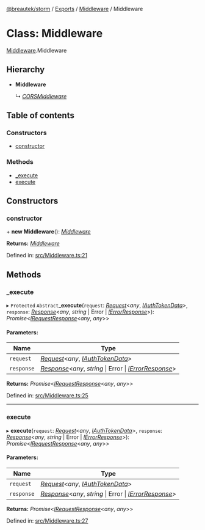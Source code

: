 [@breautek/storm](../README.md) / [Exports](../modules.md) / [Middleware](../modules/middleware.md) / Middleware

# Class: Middleware

[Middleware](../modules/middleware.md).Middleware

## Hierarchy

* **Middleware**

  ↳ [*CORSMiddleware*](corsmiddleware.corsmiddleware-1.md)

## Table of contents

### Constructors

- [constructor](middleware.middleware-1.md#constructor)

### Methods

- [\_execute](middleware.middleware-1.md#_execute)
- [execute](middleware.middleware-1.md#execute)

## Constructors

### constructor

\+ **new Middleware**(): [*Middleware*](middleware.middleware-1.md)

**Returns:** [*Middleware*](middleware.middleware-1.md)

Defined in: [src/Middleware.ts:21](https://github.com/breautek/storm/blob/ec148ff/src/Middleware.ts#L21)

## Methods

### \_execute

▸ `Protected` `Abstract`**_execute**(`request`: [*Request*](request.request-1.md)<*any*, [*IAuthTokenData*](../interfaces/iauthtokendata.iauthtokendata-1.md)\>, `response`: [*Response*](response.response-1.md)<*any*, *string* \| Error \| [*IErrorResponse*](../interfaces/stormerror.ierrorresponse.md)\>): *Promise*<[*IRequestResponse*](../interfaces/irequestresponse.irequestresponse-1.md)<*any*, *any*\>\>

#### Parameters:

Name | Type |
------ | ------ |
`request` | [*Request*](request.request-1.md)<*any*, [*IAuthTokenData*](../interfaces/iauthtokendata.iauthtokendata-1.md)\> |
`response` | [*Response*](response.response-1.md)<*any*, *string* \| Error \| [*IErrorResponse*](../interfaces/stormerror.ierrorresponse.md)\> |

**Returns:** *Promise*<[*IRequestResponse*](../interfaces/irequestresponse.irequestresponse-1.md)<*any*, *any*\>\>

Defined in: [src/Middleware.ts:25](https://github.com/breautek/storm/blob/ec148ff/src/Middleware.ts#L25)

___

### execute

▸ **execute**(`request`: [*Request*](request.request-1.md)<*any*, [*IAuthTokenData*](../interfaces/iauthtokendata.iauthtokendata-1.md)\>, `response`: [*Response*](response.response-1.md)<*any*, *string* \| Error \| [*IErrorResponse*](../interfaces/stormerror.ierrorresponse.md)\>): *Promise*<[*IRequestResponse*](../interfaces/irequestresponse.irequestresponse-1.md)<*any*, *any*\>\>

#### Parameters:

Name | Type |
------ | ------ |
`request` | [*Request*](request.request-1.md)<*any*, [*IAuthTokenData*](../interfaces/iauthtokendata.iauthtokendata-1.md)\> |
`response` | [*Response*](response.response-1.md)<*any*, *string* \| Error \| [*IErrorResponse*](../interfaces/stormerror.ierrorresponse.md)\> |

**Returns:** *Promise*<[*IRequestResponse*](../interfaces/irequestresponse.irequestresponse-1.md)<*any*, *any*\>\>

Defined in: [src/Middleware.ts:27](https://github.com/breautek/storm/blob/ec148ff/src/Middleware.ts#L27)
